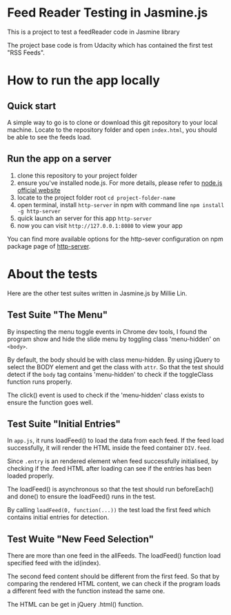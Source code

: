 # Feed Reader Testing in Jasmine.js
This is a project to test a feedReader code in Jasmine library

The project base code is from Udacity which has contained the first test "RSS Feeds".

# How to run the app locally

## Quick start
A simple way to go is to clone or download this git repository to your local machine. Locate to the repository folder and  open `index.html`, you should be able to see the feeds load.

## Run the app on a server
1. clone this repository to your project folder
2. ensure you've installed node.js. For more details, please refer to [node.js official website](https://nodejs.org/en/)
3. locate to the project folder root `cd project-folder-name`
4. open terminal, install `http-server` in npm with command line `npm install -g http-server`
5. quick launch an server for this app `http-server`
6. now you can visit `http://127.0.0.1:8080` to view your app

You can find more available options for the http-sever configuration on npm package page of [http-server](https://www.npmjs.com/package/http-server).


# About the tests

Here are the other test suites written in Jasmine.js by Millie Lin.

## Test Suite "The Menu"
By inspecting the menu toggle events in Chrome dev tools, I found the program show and hide the slide menu by toggling class 'menu-hidden' on `<body>`.

By default, the body should be with class menu-hidden.
By using jQuery to select the BODY element and get the class with `attr`. So that the test should detect if the `body` tag contains 'menu-hidden' to check if the toggleClass function runs properly.

The click() event is used to check if the 'menu-hidden' class exists to ensure the function goes well.   

## Test Suite "Initial Entries"
In `app.js`, it runs loadFeed() to load the data from each feed. If the feed load successfully, it will render the HTML inside the feed container `DIV.feed`.

Since `.entry` is an rendered element when feed successfully initialised, by checking if the .feed HTML after loading can see if the entries has been loaded properly.

The loadFeed() is asynchronous so that the test should run beforeEach() and done() to ensure the loadFeed() runs in the test.

By calling `loadFeed(0, function(...))` the test load the first feed which contains initial entries for detection.

## Test Wuite "New Feed Selection"
There are more than one feed in the allFeeds. The loadFeed() function load specified feed with the id(index).

The second feed content should be different from the first feed. So that by comparing the rendered HTML content, we can check if the program loads a different feed with the function instead the same one.

The HTML can be get in jQuery .html() function.
